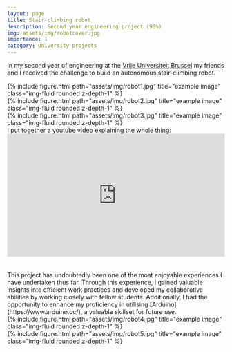 ```yaml
---
layout: page
title: Stair-climbing robot
description: Second year engineering project (90%)
img: assets/img/robotcover.jpg
importance: 1
category: University projects
---
```

In my second year of engineering at the [Vrije Universiteit Brussel](https://www.vub.be/nl) my friends and I received the challenge to build an autonomous stair-climbing robot. 
<div class="row">
    <div class="col-sm mt-3 mt-md-0">
        {% include figure.html path="assets/img/robot1.jpg" title="example image" class="img-fluid rounded z-depth-1" %}
    </div>
    <div class="col-sm mt-3 mt-md-0">
        {% include figure.html path="assets/img/robot2.jpg" title="example image" class="img-fluid rounded z-depth-1" %}
    </div>
    <div class="col-sm mt-3 mt-md-0">
        {% include figure.html path="assets/img/robot3.jpg" title="example image" class="img-fluid rounded z-depth-1" %}
    </div>
</div>
<div class="caption">

</div>
I put together a youtube video explaining the whole thing: 
<div class="row">
    <div class="container" id="yt-frame">
  <iframe class="responsive-iframe" src="https://www.youtube.com/embed/eLEpXuifAUI" title="YouTube video player" align="middle" frameborder="0" allow="accelerometer; autoplay; clipboard-write; encrypted-media; gyroscope; picture-in-picture; web-share" allowfullscreen id="test"></iframe>
</div>
<style>
  #yt-frame {
    position: relative;
    width: 100%;
    padding-top: 56.25%;
  }
  #yt-frame>iframe {
    position: absolute;
    top: 0;
    left: 0;
    width: 100%;
    height: 100%;
  }
</style>
</div>
<br>
<br>
This project has undoubtedly been one of the most enjoyable experiences I have undertaken thus far. Through this experience, I gained valuable insights into efficient work practices and developed my collaborative abilities by working closely with fellow students. Additionally, I had the opportunity to enhance my proficiency in utilising [Arduino](https://www.arduino.cc/), a valuable skillset for future use.
<br>
<div class="row justify-content-sm-center">
    <div class="col-sm-8 mt-3 mt-md-0">
        {% include figure.html path="assets/img/robot4.jpg" title="example image" class="img-fluid rounded z-depth-1" %}
    </div>
    <div class="col-sm-4 mt-3 mt-md-0">
        {% include figure.html path="assets/img/robot5.jpg" title="example image" class="img-fluid rounded z-depth-1" %}
    </div>
</div>